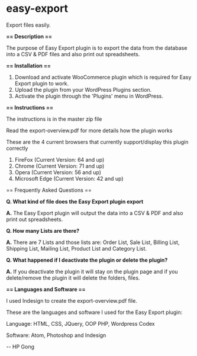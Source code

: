 # easy-export

Export files easily.

<b>== Description ==</b>

The purpose of Easy Export plugin is to export the data from the database into a CSV & PDF files and also print out spreadsheets.

<b>== Installation ==</b>

1. Download and activate WooCommerce plugin which is required for Easy Export plugin to work.
2. Upload the plugin from your WordPress Plugins section.
3. Activate the plugin through the 'Plugins' menu in WordPress.

<b>== Instructions ==</b>

The instructions is in the master zip file

Read the export-overview.pdf for more details how the plugin works 

These are the 4 current browsers that currently support/display this plugin correctly

1. FireFox (Current Version: 64 and up)
2. Chrome (Current Version: 71 and up)
3. Opera (Current Version: 56 and up)
4. Microsoft Edge (Current Version: 42 and up)

== Frequently Asked Questions ==</b>

<b>Q. What kind of file does the Easy Export plugin export</b>

<b>A.</b> The Easy Export plugin will output the data into a CSV & PDF and also print out spreadsheets.

<b>Q. How many Lists are there?</b>

<b>A.</b> There are 7 Lists and those lists are: Order List, Sale List, Billing List, Shipping List, Mailing List, Product List and Category List.

<b>Q. What happened if I deactivate the plugin or delete the plugin?</b>

<b>A.</b>  If you deactivate the plugin it will stay on the plugin page and if you delete/remove the plugin it will delete the folders, files.

<b>== Languages and Software ==</b>

I used Indesign to create the export-overview.pdf file.

These are the languages and software I used for the Easy Export plugin:

Language: HTML, CSS, JQuery, OOP PHP, Wordpress Codex

Software: Atom, Photoshop and Indesign

-- HP Gong
